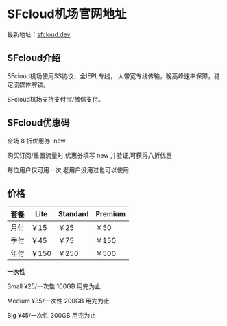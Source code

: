 # SFcloud机场官网地址

最新地址：[sfcloud.dev](https://url.gogogomiao.one/QYTN)

## SFcloud介绍

SFcloud机场使用SS协议，全IEPL专线， 大带宽专线传输，晚高峰速率保障，稳定流媒体解锁。

SFcloud机场支持支付宝/微信支付。

## SFcloud优惠码

全场 8 折优惠券: new

购买订阅/重置流量时,优惠券填写 new 并验证,可获得八折优惠

每位用户仅可用一次,老用户没用过也可以使用.

## 价格

|套餐|Lite|Standard|Premium|
|----|----|----|----|
|月付|￥15|￥25|￥50|
|季付|￥45|￥75|￥150|
|年付|￥150|￥250|￥500|

**一次性**

Small ¥25/一次性 100GB 用完为止

Medium ¥35/一次性 200GB 用完为止

Big ¥45/一次性 300GB 用完为止
